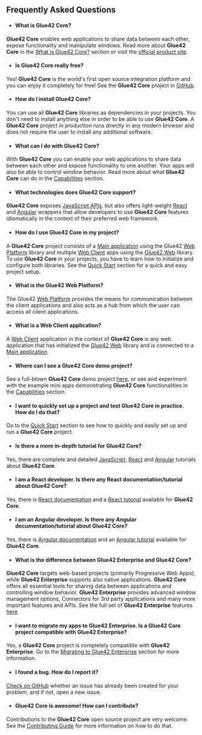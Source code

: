 ## Frequently Asked Questions

- #### What is Glue42 Core?	

**Glue42 Core** enables web applications to share data between each other, expose functionality and manipulate windows. Read more about **Glue42 Core** in the [What is Glue42 Core?](../what-is-glue42-core/index.html) section or visit the [official product site](https://glue42.com/core/).	

- #### Is Glue42 Core really free?	

Yes! **Glue42 Core** is the world's first open source integration platform and you can enjoy it completely for free! See the **Glue42 Core** project in [GitHub](https://github.com/Glue42/core).	

- #### How do I install Glue42 Core?	

You can use all **Glue42 Core** libraries as dependencies in your projects. You don't need to install anything else in order to be able to use **Glue42 Core**. A **Glue42 Core** project in production runs directly in any modern browser and does not require the user to install any additional software. 	

- #### What can I do with Glue42 Core?	

With **Glue42 Core** you can enable your web applications to share data between each other and expose functionality to one another. Your apps will also be able to control window behavior. Read more about what **Glue42 Core** can do in the [Capabilities](../../capabilities/application-management/index.html) section.	

- #### What technologies does Glue42 Core support?	

**Glue42 Core** exposes [JavaScript APIs](../../reference/core/latest/glue42%20web/index.html), but also offers light-weight [React](../../developers/core-concepts/web-client/react/index.html) and [Angular](../../developers/core-concepts/web-client/angular/index.html) wrappers that allow developers to use **Glue42 Core** features idiomatically in the context of their preferred web framework. 	

- #### How do I use Glue42 Core in my project?	

A **Glue42 Core** project consists of a [Main application](../../developers/core-concepts/web-platform/overview/index.html) using the Glue42 [Web Platform](https://www.npmjs.com/package/@glue42/web-platform) library and multiple [Web Client](../../developers/core-concepts/web-client/overview/index.html) apps using the [Glue42 Web](../../reference/core/latest/glue42%20web/index.html) library. To use **Glue42 Core** in your projects, you have to learn how to initialize and configure both libraries. See the [Quick Start](../quick-start/index.html) section for a quick and easy project setup.	

- #### What is the Glue42 Web Platform?	

The Glue42 [Web Platform](https://www.npmjs.com/package/@glue42/web-platform) provides the means for communication between the client applications and also acts as a hub from which the user can access all client applications.

- #### What is a Web Client application?	

A [Web Client](../../developers/core-concepts/web-client/overview/index.html) application in the context of **Glue42 Core** is any web application that has initialized the [Glue42 Web](../../reference/core/latest/glue42%20web/index.html) library and is connected to a [Main application](../../developers/core-concepts/web-platform/overview/index.html).		

- #### Where can I see a Glue42 Core demo project?	

See a full-blown **Glue42 Core** demo project [here](https://start-of-day.glue42.com/), or see and experiment with the example mini apps demonstrating **Glue42 Core** functionalities in the [Capabilities](../../capabilities/application-management/index.html) section.	

- #### I want to quickly set up a project and test Glue42 Core in practice. How do I do that?	

Go to the [Quick Start](../quick-start/index.html) section to see how to quickly and easily set up and run a **Glue42 Core** project.	

- #### Is there a more in-depth tutorial for Glue42 Core?	

Yes, there are complete and detailed [JavaScript](../../tutorials/javascript/index.html), [React](../../tutorials/react/index.html) and [Angular](../../tutorials/angular/index.html) tutorials about **Glue42 Core**.	

- #### I am a React developer. Is there any React documentation/tutorial about Glue42 Core?	

Yes, there is [React documentation](../../developers/core-concepts/web-client/react/index.html) and a [React tutorial](../../tutorials/react/index.html) available for **Glue42 Core**.	

- #### I am an Angular developer. Is there any Angular documentation/tutorial about Glue42 Core?	

Yes, there is [Angular documentation](../../developers/core-concepts/web-client/angular/index.html) and an [Angular tutorial](../../tutorials/angular/index.html) available for **Glue42 Core**.	

- #### What is the difference between Glue42 Enterprise and Glue42 Core?	

**Glue42 Core** targets web-based projects (primarily Progressive Web Apps), while **Glue42 Enterprise** supports also native applications. **Glue42 Core** offers all essential tools for sharing data between applications and controlling window behavior. **Glue42 Enterprise** provides advanced window management options, Connectors for 3rd party applications and many more important features and APIs. See the full set of **Glue42 Enterprise** features [here](https://docs.glue42.com/glue42-concepts/glue42-toolbar/index.html).	

- #### I want to migrate my apps to Glue42 Enterprise. Is a Glue42 Core project compatible with Glue42 Enterprise?	

Yes, a **Glue42 Core** project is completely compatible with **Glue42 Enterprise**. Go to the [Migrating to Glue42 Enterprise](../../glue42-enterprise/enterprise/index.html) section for more information.	

- #### I found a bug. How do I report it?	

[Check on GitHub](https://github.com/Glue42/core/issues) whether an issue has already been created for your problem, and if not, open a new issue.	

- #### Glue42 Core is awesome! How can I contribute?	

Contributions to the **Glue42 Core** open source project are very welcome. See the [Contributing Guide](https://github.com/Glue42/core/blob/master/CONTRIBUTING.md) for more information on how to do that.